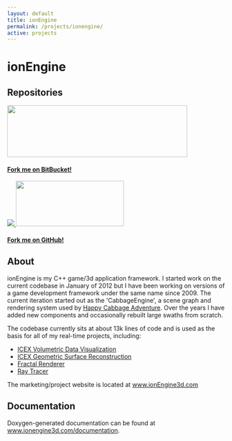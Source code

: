 ```yaml
---
layout: default
title: ionEngine
permalink: /projects/ionengine/
active: projects
---
```



<h1>ionEngine</h1>

<h2>Repositories</h2>

<div class="row">
  <div class="col-md-6">
    <div class="list-group">
      <a href="https://bitbucket.org/iondune/ionengine" class="list-group-item">
        <img src="{{ "img/bitbucket/Logo.png" | prepend: site.baseurl }}" width="417" height="120" />
        <h4 class="list-group-item-heading">Fork me on BitBucket!</h4>
      </a>
    </div>
  </div>
  <div class="col-md-6">
    <div class="list-group">
      <a href="https://github.com/iondune/ionEngine" class="list-group-item">
        <img src="{{ "img/github/Mark.png" | prepend: site.baseurl }}" />
        <img src="{{ "img/github/Logo.png" | prepend: site.baseurl }}" width="250" height="105" />
        <h4 class="list-group-item-heading">Fork me on GitHub!</h4>
      </a>
    </div>
  </div>
</div>

<h2>About</h2>

<p>
ionEngine is my C++ game/3d application framework. I started work on the current codebase
in January of 2012 but I have been working on versions of a game development framework
under the same name since 2009. The current iteration started out as the 'CabbageEngine',
a scene graph and rendering system used by <a href="{{ "projects/happycabbageadventure" | prepend: site.baseurl }}">Happy Cabbage Adventure</a>.
Over the years I have added new components and occasionally rebuilt large swaths from
scratch.
</p>
<p>
The codebase currently sits at about 13k lines of code and is used as
the basis for all of my real-time projects, including:
</p>

<p>
  <ul>
    <li><a href="icex-vis">ICEX Volumetric Data Visualization</a></li>
    <li><a href="icex-geom">ICEX Geometric Surface Reconstruction</a></li>
    <li><a href="fractal">Fractal Renderer</a></li>
    <li><a href="raytracer">Ray Tracer</a></li>
  </ul>
</p>

<p>
The marketing/project website is located at <a href="http://www.ionengine3d.com/">www.ionEngine3d.com</a>
</p>

<h2>Documentation</h2>

<p>
Doxygen-generated documentation can be found at <a href="http://www.ionengine3d.com/documentation/">www.ionengine3d.com/documentation</a>.
</p>
